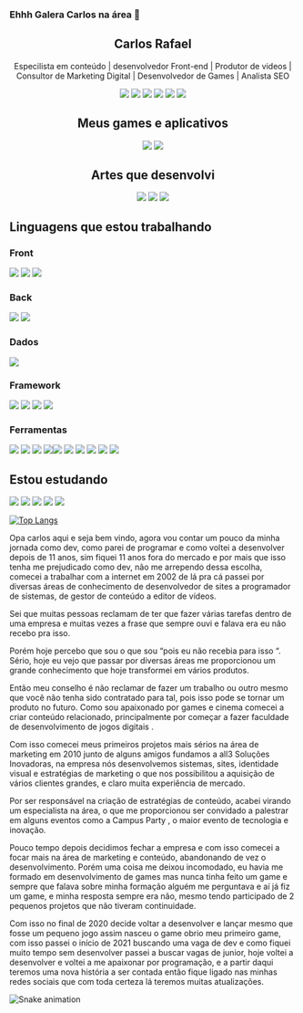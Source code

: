 


### Ehhh Galera Carlos na área  👋



<!---**Croliveirasilva/croliveirasilva** is a ✨ _special_ ✨ repository because its `README.md` (this file) appears on your GitHub profile. -->
<div align="center">
<h2>Carlos Rafael</h2>
<p>Especilista em conteúdo | desenvolvedor Front-end | Produtor de videos | Consultor de Marketing Digital | Desenvolvedor de Games | Analista SEO</p>
  
 [<img src="https://img.shields.io/badge/-croliveirasilva-1C0548?&style=for-the-badge&logo=youtube&logoColor=white"/>](https://www.youtube.com/channel/UCzbeXUr-FusbUbTdaSoQ4QQ/)
 [<img src="https://img.shields.io/badge/-croliveirasilva-1C0548?&style=for-the-badge&logo=linkedin&logoColor=white"/>](https://www.linkedin.com/in/croliveirasilva/) 
 [<img src = "https://img.shields.io/badge/-croliveirasilva-1C0548?&style=for-the-badge&logo=instagram&logoColor=white"/>](https://www.instagram.com/croliveirasilva/) 
 [<img src = "https://img.shields.io/badge/-croliveirasilva-1C0548?&style=for-the-badge&logo=facebook&logoColor=white"/>](https://www.facebook.com/croliveirasilva/) 
 [<img src="https://img.shields.io/badge/-croliveirasilva-1C0548?style=for-the-badge&logo=twitch&logoColor=white"/>](https://www.twitch.tv/croliveirasilva/)
 [<img src="https://img.shields.io/badge/-croliveirasilva-1C0548?style=for-the-badge&logo=gitlab&logoColor=white"/>](https://gitlab.com/Croliveirasilva/)
  </div>

<div align="center">
<h2>Meus games e aplicativos</h2>

[<img src="https://img.shields.io/badge/Itch.io-1C0548?style=for-the-badge&logo=itch.io&logoColor=white"/>](https://croscontent.itch.io/) 
[<img src="https://img.shields.io/badge/Google_Play-1C0548?style=for-the-badge&logo=google-play&logoColor=white"/>](https://play.google.com/store/apps/dev?id=6379538041590784787)
</div>

<div align="center">
<h2>Artes que desenvolvi</h2>

[<img src="https://img.shields.io/badge/-Behance-1C0548?style=for-the-badge&logo=behance&logoColor=white"/>](https://croscontent.itch.io/) 
[<img src="https://img.shields.io/badge/Dribbble-1C0548?style=for-the-badge&logo=dribbble&logoColor=white"/>](https://play.google.com/store/apps/dev?id=6379538041590784787)
[<img src="https://img.shields.io/badge/Pinterest-1C0548.svg?&style=for-the-badge&logo=Pinterest&logoColor=white"/>](https://play.google.com/store/apps/dev?id=6379538041590784787)
</div>

<h2>Linguagens que estou trabalhando</h2>

<h3>Front</h3>
<p><img src="https://img.shields.io/badge/HTML-1C0548?style=for-the-badge&logo=html5&logoColor=white"/> <img src="https://img.shields.io/badge/CSS-1C0548?&style=for-the-badge&logo=css3&logoColor=white"/> <img src="https://img.shields.io/badge/JavaScript-1C0548?style=for-the-badge&logo=javascript&logoColor=white"/></p>

<h3>Back</h3>
<p><img src="https://img.shields.io/badge/PHP-1C0548?style=for-the-badge&logo=php&logoColor=white"/> <img src="https://img.shields.io/badge/C%23-1C0548?style=for-the-badge&logo=c-sharp&logoColor=white"/> 

</p>

<h3>Dados</h3>
<p><img src="https://img.shields.io/badge/Microsoft%20SQL%20Sever-1C0548?style=for-the-badge&logo=microsoft%20sql%20server&logoColor=white"/></p>

<h3>Framework</h3>

<p><img src="https://img.shields.io/badge/.NET-1C0548?style=for-the-badge&logo=dot-net&logoColor=white"/> <img src="https://img.shields.io/badge/AngularJS-1C0548?style=for-the-badge&logo=angularjs&logoColor=white"/> <img src="https://img.shields.io/badge/jQuery-1C0548?style=for-the-badge&logo=jquery&logoColor=white"/> <img src="https://img.shields.io/badge/Unity-1C0548?style=for-the-badge&logo=unity&logoColor=white"/> </p>

<h3>Ferramentas</h3>
<p><img src="https://img.shields.io/badge/Microsoft_SQL_Server-1C0548?style=for-the-badge&logo=microsoft-sql-server&logoColor=white"/> <img src="https://img.shields.io/badge/sublime_text-1C0548.svg?&style=for-the-badge&logo=sublime-text&logoColor=white"/> <img src="https://img.shields.io/badge/Notepad++-1C0548.svg?style=for-the-badge&logo=notepad%2B%2B&logoColor=white"/> <img src="https://img.shields.io/badge/Visual_Studio-1C0548?style=for-the-badge&logo=visual%20studio&logoColor=white"/><img src="https://img.shields.io/badge/Visual_Studio_Code-1C0548?style=for-the-badge&logo=visual%20studio%20code&logoColor=white"/> <img src="https://img.shields.io/badge/Figma-1C0548?style=for-the-badge&logo=figma&logoColor=white"/> <img src="https://img.shields.io/badge/Inkscape-1C0548?style=for-the-badge&logo=Inkscape&logoColor=white"/> <img src="https://img.shields.io/badge/Adobe%20Photoshop-1C0548?style=for-the-badge&logo=Adobe%20Photoshop&logoColor=white"/> <img src="https://img.shields.io/badge/Adobe%20XD-1C0548?style=for-the-badge&logo=Adobe%20XD&logoColor=white"/> <img src="https://img.shields.io/badge/Adobe%20Illustrator-1C0548?style=for-the-badge&logo=adobe%20illustrator&logoColor=white"/> 
</p>

<h2>Estou estudando</h2>
<p><img src="https://img.shields.io/badge/React-1C0548?style=for-the-badge&logo=react&logoColor=white"/> <img src="https://img.shields.io/badge/React_Native-1C0548?style=for-the-badge&logo=react&logoColor=white"/> <img src="https://img.shields.io/badge/Tailwind_CSS-1C0548?style=for-the-badge&logo=tailwind-css&logoColor=white"/> <img src="https://img.shields.io/badge/Node.js-1C0548?style=for-the-badge&logo=node-dot-js&logoColor=white"/> <img src="https://img.shields.io/badge/Laravel-1C0548?style=for-the-badge&logo=laravel&logoColor=white"/></p>


[![Top Langs](https://github-readme-stats.vercel.app/api/top-langs/?username=Croliveirasilva&layout=compact)](https://github.com/Croliveirasilva/github-readme-stats)

Opa carlos aqui e seja bem vindo, agora vou contar um pouco da minha jornada como dev, como parei de programar e como voltei a desenvolver depois de 11 anos, sim fiquei 11 anos fora do mercado e por mais que isso tenha me prejudicado como dev, não me arrependo dessa escolha, comecei a trabalhar com a internet em 2002 de lá pra cá passei por diversas áreas de conhecimento de desenvolvedor de sites a programador de sistemas, de gestor de conteúdo a editor de vídeos.

Sei que muitas pessoas reclamam de ter que fazer várias tarefas dentro de uma empresa e muitas vezes a frase que sempre ouvi e falava era eu não recebo pra isso.

Porém hoje percebo que sou o que sou “pois eu não recebia para isso “. Sério, hoje eu vejo que passar por diversas áreas me proporcionou um grande conhecimento que hoje transformei em vários produtos.

Então meu conselho é não reclamar de fazer um trabalho ou outro mesmo que você não tenha sido contratado para tal, pois isso pode se tornar um produto no futuro.
Como sou apaixonado por games e cinema comecei a criar conteúdo relacionado, principalmente por começar a fazer faculdade de desenvolvimento de jogos digitais .

Com isso comecei meus primeiros projetos mais sérios na área de marketing em 2010 junto de alguns amigos fundamos a all3 Soluções Inovadoras, na empresa nós desenvolvemos sistemas, sites, identidade visual e estratégias de marketing o que nos possibilitou a aquisição de vários clientes  grandes, e claro muita experiência de mercado.

Por ser responsável na criação de estratégias de conteúdo, acabei virando um especialista na área, o que me proporcionou ser convidado a palestrar em alguns eventos como a Campus Party , o maior evento de tecnologia e inovação.

Pouco tempo depois decidimos fechar a empresa e com isso comecei a focar mais na área de marketing e conteúdo, abandonando de vez o desenvolvimento. Porém uma coisa me deixou incomodado, eu havia me formado em desenvolvimento de games mas nunca tinha feito um game e sempre que falava sobre minha formação alguém me perguntava e aí já fiz um game, e minha resposta sempre era não, mesmo tendo participado de 2 pequenos projetos que não tiveram continuidade.

Com isso no final de 2020 decide voltar a desenvolver e lançar mesmo que fosse um pequeno jogo assim nasceu o game obrio meu primeiro game, com isso passei o início de 2021 buscando uma vaga de dev e como fiquei muito tempo sem desenvolver passei a buscar vagas de junior, hoje voltei a desenvolver e voltei a me apaixonar por programação, e a partir daqui teremos uma nova história a ser contada então fique ligado nas minhas redes sociais que com toda certeza lá teremos muitas atualizações.

![Snake animation](https://github.com/croliveira/croliveira/blob/output/github-contribution-grid-snake.svg)
 
